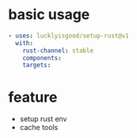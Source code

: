 # basic usage
```yaml
- uses: lucklyisgood/setup-rust@v1
  with:
    rust-channel: stable
    components:
    targets:
```
# feature
* setup rust env
* cache tools